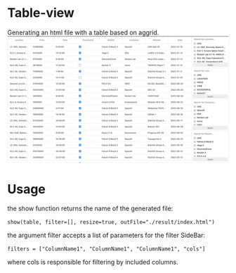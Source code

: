 # Table-view
Generating an html file with a table based on aggrid. 
![](./result/example.png)

# Usage
the show function returns the name of the generated file:

```
show(table, filter=[], resize=true, outFile="./result/index.html")
```
the argument filter accepts a list of parameters for the filter SideBar:
```
filters = ["ColumnName1", "ColumnName1", "ColumnName1", "cols"]
```
where cols is responsible for filtering by included columns.

